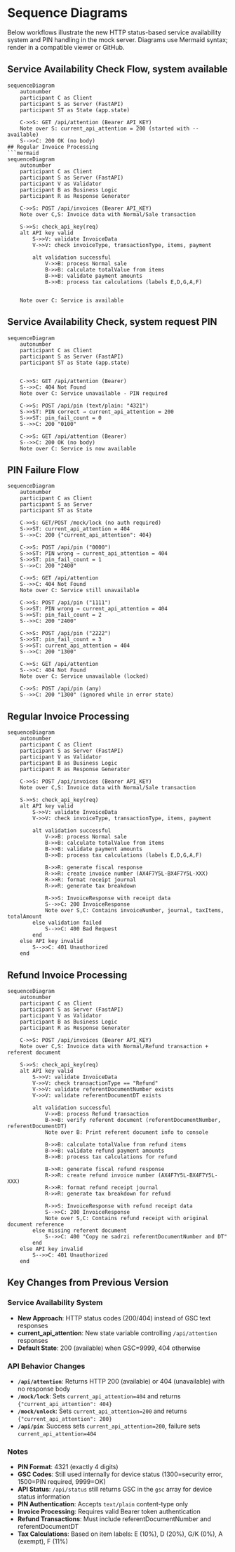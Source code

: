 # Sequence Diagrams

Below workflows illustrate the new HTTP status-based service availability system and PIN handling in the mock server. Diagrams use Mermaid syntax; render in a compatible viewer or GitHub.

## Service Availability Check Flow, system available
```mermaid
sequenceDiagram
    autonumber
    participant C as Client
    participant S as Server (FastAPI)
    participant ST as State (app.state)

    C->>S: GET /api/attention (Bearer API_KEY)
    Note over S: current_api_attention = 200 (started with --available)
    S-->>C: 200 OK (no body)
## Regular Invoice Processing
```mermaid
sequenceDiagram
    autonumber
    participant C as Client
    participant S as Server (FastAPI)
    participant V as Validator
    participant B as Business Logic
    participant R as Response Generator

    C->>S: POST /api/invoices (Bearer API_KEY)
    Note over C,S: Invoice data with Normal/Sale transaction

    S->>S: check_api_key(req)
    alt API key valid
        S->>V: validate InvoiceData
        V->>V: check invoiceType, transactionType, items, payment
        
        alt validation successful
            V->>B: process Normal sale
            B->>B: calculate totalValue from items
            B->>B: validate payment amounts
            B->>B: process tax calculations (labels E,D,G,A,F)
            

    Note over C: Service is available
```

## Service Availability Check, system request PIN
```mermaid
sequenceDiagram
    autonumber
    participant C as Client
    participant S as Server (FastAPI)
    participant ST as State (app.state)


    C->>S: GET /api/attention (Bearer)
    S-->>C: 404 Not Found
    Note over C: Service unavailable - PIN required

    C->>S: POST /api/pin (text/plain: "4321")
    S->>ST: PIN correct → current_api_attention = 200
    S->>ST: pin_fail_count = 0
    S-->>C: 200 "0100"

    C->>S: GET /api/attention (Bearer)
    S-->>C: 200 OK (no body)
    Note over C: Service is now available
```


## PIN Failure Flow
```mermaid
sequenceDiagram
    autonumber
    participant C as Client
    participant S as Server
    participant ST as State

    C->>S: GET/POST /mock/lock (no auth required)
    S->>ST: current_api_attention = 404
    S-->>C: 200 {"current_api_attention": 404}

    C->>S: POST /api/pin ("0000")
    S->>ST: PIN wrong → current_api_attention = 404
    S->>ST: pin_fail_count = 1
    S-->>C: 200 "2400"

    C->>S: GET /api/attention
    S-->>C: 404 Not Found
    Note over C: Service still unavailable

    C->>S: POST /api/pin ("1111")
    S->>ST: PIN wrong → current_api_attention = 404
    S->>ST: pin_fail_count = 2
    S-->>C: 200 "2400"

    C->>S: POST /api/pin ("2222")
    S->>ST: pin_fail_count = 3
    S->>ST: current_api_attention = 404
    S-->>C: 200 "1300"

    C->>S: GET /api/attention
    S-->>C: 404 Not Found
    Note over C: Service unavailable (locked)

    C->>S: POST /api/pin (any)
    S-->>C: 200 "1300" (ignored while in error state)
```


## Regular Invoice Processing
```mermaid
sequenceDiagram
    autonumber
    participant C as Client
    participant S as Server (FastAPI)
    participant V as Validator
    participant B as Business Logic
    participant R as Response Generator

    C->>S: POST /api/invoices (Bearer API_KEY)
    Note over C,S: Invoice data with Normal/Sale transaction

    S->>S: check_api_key(req)
    alt API key valid
        S->>V: validate InvoiceData
        V->>V: check invoiceType, transactionType, items, payment
        
        alt validation successful
            V->>B: process Normal sale
            B->>B: calculate totalValue from items
            B->>B: validate payment amounts
            B->>B: process tax calculations (labels E,D,G,A,F)
            
            B->>R: generate fiscal response
            R->>R: create invoice number (AX4F7Y5L-BX4F7Y5L-XXX)
            R->>R: format receipt journal
            R->>R: generate tax breakdown
            
            R->>S: InvoiceResponse with receipt data
            S-->>C: 200 InvoiceResponse
            Note over S,C: Contains invoiceNumber, journal, taxItems, totalAmount
        else validation failed
            S-->>C: 400 Bad Request
        end
    else API key invalid
        S-->>C: 401 Unauthorized
    end
```

## Refund Invoice Processing
```mermaid
sequenceDiagram
    autonumber
    participant C as Client
    participant S as Server (FastAPI)
    participant V as Validator
    participant B as Business Logic
    participant R as Response Generator

    C->>S: POST /api/invoices (Bearer API_KEY)
    Note over C,S: Invoice data with Normal/Refund transaction + referent document

    S->>S: check_api_key(req)
    alt API key valid
        S->>V: validate InvoiceData
        V->>V: check transactionType == "Refund"
        V->>V: validate referentDocumentNumber exists
        V->>V: validate referentDocumentDT exists
        
        alt validation successful
            V->>B: process Refund transaction
            B->>B: verify referent document (referentDocumentNumber, referentDocumentDT)
            Note over B: Print referent document info to console
            
            B->>B: calculate totalValue from refund items
            B->>B: validate refund payment amounts
            B->>B: process tax calculations for refund
            
            B->>R: generate fiscal refund response
            R->>R: create refund invoice number (AX4F7Y5L-BX4F7Y5L-XXX)
            R->>R: format refund receipt journal
            R->>R: generate tax breakdown for refund
            
            R->>S: InvoiceResponse with refund receipt data
            S-->>C: 200 InvoiceResponse
            Note over S,C: Contains refund receipt with original document reference
        else missing referent document
            S-->>C: 400 "Copy ne sadrzi referentDocumentNumber and DT"
        end
    else API key invalid
        S-->>C: 401 Unauthorized
    end
```

## Key Changes from Previous Version

### Service Availability System
- **New Approach**: HTTP status codes (200/404) instead of GSC text responses
- **current_api_attention**: New state variable controlling `/api/attention` responses
- **Default State**: 200 (available) when GSC=9999, 404 otherwise

### API Behavior Changes
- **`/api/attention`**: Returns HTTP 200 (available) or 404 (unavailable) with no response body
- **`/mock/lock`**: Sets `current_api_attention=404` and returns `{"current_api_attention": 404}`
- **`/mock/unlock`**: Sets `current_api_attention=200` and returns `{"current_api_attention": 200}`
- **`/api/pin`**: Success sets `current_api_attention=200`, failure sets `current_api_attention=404`

### Notes
- **PIN Format**: 4321 (exactly 4 digits)
- **GSC Codes**: Still used internally for device status (1300=security error, 1500=PIN required, 9999=OK)
- **API Status**: `/api/status` still returns GSC in the `gsc` array for device status information
- **PIN Authentication**: Accepts `text/plain` content-type only
- **Invoice Processing**: Requires valid Bearer token authentication
- **Refund Transactions**: Must include referentDocumentNumber and referentDocumentDT
- **Tax Calculations**: Based on item labels: E (10%), D (20%), G/K (0%), A (exempt), F (11%)